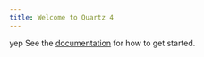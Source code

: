 ```yaml
---
title: Welcome to Quartz 4
---
```


yep
See the [documentation](https://quartz.jzhao.xyz) for how to get started.
